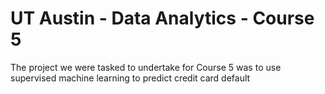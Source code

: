 # UT Austin - Data Analytics - Course 5
The project we were tasked to undertake for Course 5 was to use supervised machine learning to predict credit card default

